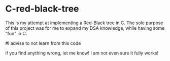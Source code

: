 # C-red-black-tree
This is my attempt at implementing a Red-Black tree in C.
The sole purpose of this project was for me to expand my DSA knowledge, while having some "fun" in C.

#i advise to not learn from this code

if you find anything wrong, let me know!
I am not even sure it fully works!

